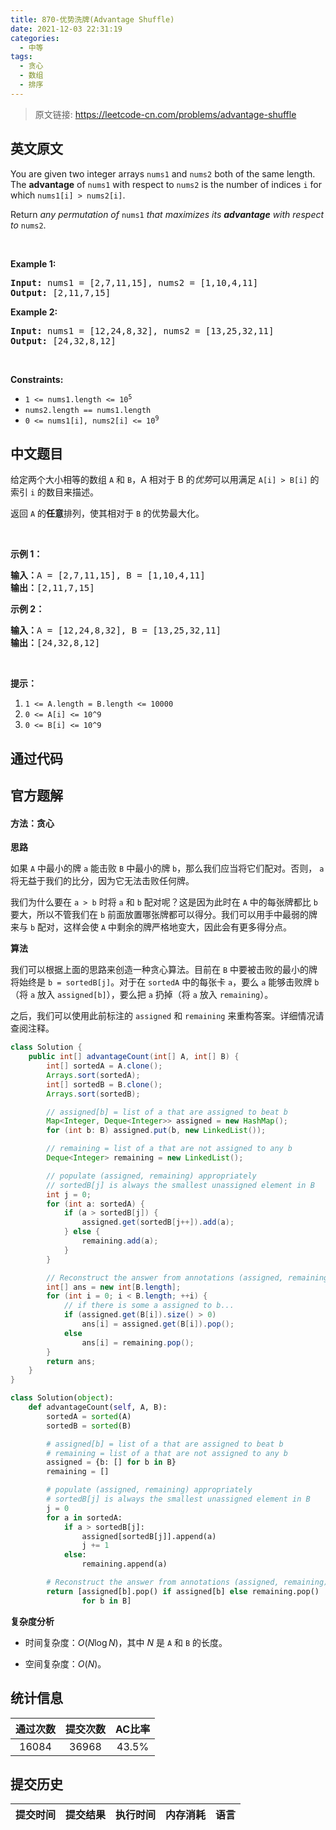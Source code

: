 ```yaml
---
title: 870-优势洗牌(Advantage Shuffle)
date: 2021-12-03 22:31:19
categories:
  - 中等
tags:
  - 贪心
  - 数组
  - 排序
---
```


> 原文链接: https://leetcode-cn.com/problems/advantage-shuffle


## 英文原文
<div><p>You are given two integer arrays <code>nums1</code> and <code>nums2</code> both of the same length. The <strong>advantage</strong> of <code>nums1</code> with respect to <code>nums2</code> is the number of indices <code>i</code> for which <code>nums1[i] &gt; nums2[i]</code>.</p>

<p>Return <em>any permutation of </em><code>nums1</code><em> that maximizes its <strong>advantage</strong> with respect to </em><code>nums2</code>.</p>

<p>&nbsp;</p>
<p><strong>Example 1:</strong></p>
<pre><strong>Input:</strong> nums1 = [2,7,11,15], nums2 = [1,10,4,11]
<strong>Output:</strong> [2,11,7,15]
</pre><p><strong>Example 2:</strong></p>
<pre><strong>Input:</strong> nums1 = [12,24,8,32], nums2 = [13,25,32,11]
<strong>Output:</strong> [24,32,8,12]
</pre>
<p>&nbsp;</p>
<p><strong>Constraints:</strong></p>

<ul>
	<li><code>1 &lt;= nums1.length &lt;= 10<sup>5</sup></code></li>
	<li><code>nums2.length == nums1.length</code></li>
	<li><code>0 &lt;= nums1[i], nums2[i] &lt;= 10<sup>9</sup></code></li>
</ul>
</div>

## 中文题目
<div><p>给定两个大小相等的数组&nbsp;<code>A</code>&nbsp;和&nbsp;<code>B</code>，A 相对于 B 的<em>优势</em>可以用满足&nbsp;<code>A[i] &gt; B[i]</code>&nbsp;的索引 <code>i</code>&nbsp;的数目来描述。</p>

<p>返回&nbsp;<code>A</code>&nbsp;的<strong>任意</strong>排列，使其相对于 <code>B</code>&nbsp;的优势最大化。</p>

<p>&nbsp;</p>

<p><strong>示例 1：</strong></p>

<pre><strong>输入：</strong>A = [2,7,11,15], B = [1,10,4,11]
<strong>输出：</strong>[2,11,7,15]
</pre>

<p><strong>示例 2：</strong></p>

<pre><strong>输入：</strong>A = [12,24,8,32], B = [13,25,32,11]
<strong>输出：</strong>[24,32,8,12]
</pre>

<p>&nbsp;</p>

<p><strong>提示：</strong></p>

<ol>
	<li><code>1 &lt;= A.length = B.length &lt;= 10000</code></li>
	<li><code>0 &lt;= A[i] &lt;= 10^9</code></li>
	<li><code>0 &lt;= B[i] &lt;= 10^9</code></li>
</ol>
</div>

## 通过代码
<RecoDemo>
</RecoDemo>


## 官方题解
#### 方法：贪心

**思路**

如果 `A` 中最小的牌 `a` 能击败 `B` 中最小的牌 `b`，那么我们应当将它们配对。否则， `a` 将无益于我们的比分，因为它无法击败任何牌。

我们为什么要在 `a > b` 时将 `a` 和 `b` 配对呢？这是因为此时在 `A` 中的每张牌都比 `b` 要大，所以不管我们在 `b` 前面放置哪张牌都可以得分。我们可以用手中最弱的牌来与 `b` 配对，这样会使 `A` 中剩余的牌严格地变大，因此会有更多得分点。

**算法**

我们可以根据上面的思路来创造一种贪心算法。目前在 `B` 中要被击败的最小的牌将始终是 `b = sortedB[j]`。对于在 `sortedA` 中的每张卡 `a`，要么 `a` 能够击败牌 `b`（将 `a` 放入 `assigned[b]`），要么把 `a` 扔掉（将 `a` 放入 `remaining`）。

之后，我们可以使用此前标注的 `assigned` 和 `remaining` 来重构答案。详细情况请查阅注释。


```java [L5ToovSe-Java]
class Solution {
    public int[] advantageCount(int[] A, int[] B) {
        int[] sortedA = A.clone();
        Arrays.sort(sortedA);
        int[] sortedB = B.clone();
        Arrays.sort(sortedB);

        // assigned[b] = list of a that are assigned to beat b
        Map<Integer, Deque<Integer>> assigned = new HashMap();
        for (int b: B) assigned.put(b, new LinkedList());

        // remaining = list of a that are not assigned to any b
        Deque<Integer> remaining = new LinkedList();

        // populate (assigned, remaining) appropriately
        // sortedB[j] is always the smallest unassigned element in B
        int j = 0;
        for (int a: sortedA) {
            if (a > sortedB[j]) {
                assigned.get(sortedB[j++]).add(a);
            } else {
                remaining.add(a);
            }
        }

        // Reconstruct the answer from annotations (assigned, remaining)
        int[] ans = new int[B.length];
        for (int i = 0; i < B.length; ++i) {
            // if there is some a assigned to b...
            if (assigned.get(B[i]).size() > 0)
                ans[i] = assigned.get(B[i]).pop();
            else
                ans[i] = remaining.pop();
        }
        return ans;
    }
}
```
```python [L5ToovSe-Python]
class Solution(object):
    def advantageCount(self, A, B):
        sortedA = sorted(A)
        sortedB = sorted(B)

        # assigned[b] = list of a that are assigned to beat b
        # remaining = list of a that are not assigned to any b
        assigned = {b: [] for b in B}
        remaining = []

        # populate (assigned, remaining) appropriately
        # sortedB[j] is always the smallest unassigned element in B
        j = 0
        for a in sortedA:
            if a > sortedB[j]:
                assigned[sortedB[j]].append(a)
                j += 1
            else:
                remaining.append(a)

        # Reconstruct the answer from annotations (assigned, remaining)
        return [assigned[b].pop() if assigned[b] else remaining.pop()
                for b in B]
```


**复杂度分析**

* 时间复杂度：$O(N \log N)$，其中 $N$ 是 `A` 和 `B` 的长度。

* 空间复杂度：$O(N)$。

## 统计信息
| 通过次数 | 提交次数 | AC比率 |
| :------: | :------: | :------: |
|    16084    |    36968    |   43.5%   |

## 提交历史
| 提交时间 | 提交结果 | 执行时间 |  内存消耗  | 语言 |
| :------: | :------: | :------: | :--------: | :--------: |
